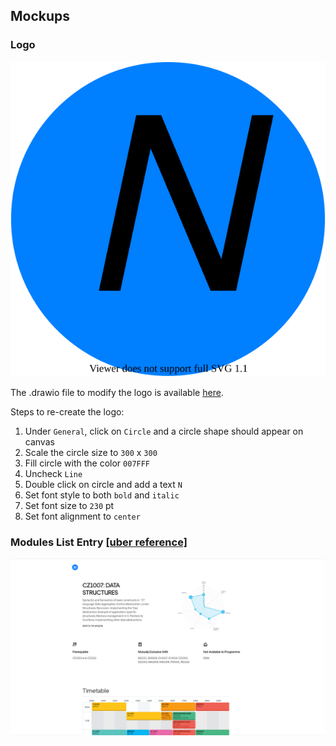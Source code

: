 ## Mockups

### Logo

![logo](mockups/ntumods_logo.svg)

The .drawio file to modify the logo is available [here](../ntumods_logo.drawio).

Steps to re-create the logo:
1. Under `General`, click on `Circle` and a circle shape should appear on canvas
1. Scale the circle size to `300` x `300`
1. Fill circle with the color `007FFF`
1. Uncheck `Line`
1. Double click on circle and add a text `N`
1. Set font style to both `bold` and `italic`
1. Set font size to `230` pt
1. Set font alignment to `center`

### Modules List Entry [[uber reference]]()

![module_detail](mockups/module_detail.png)